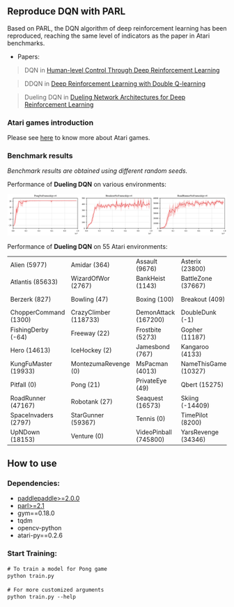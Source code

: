 ## Reproduce DQN with PARL
Based on PARL, the DQN algorithm of deep reinforcement learning has been reproduced, reaching the same level of indicators as the paper in Atari benchmarks.

+ Papers: 

> DQN in [Human-level Control Through Deep Reinforcement Learning](http://www.nature.com/nature/journal/v518/n7540/full/nature14236.html)

> DDQN in [Deep Reinforcement Learning with Double Q-learning](https://arxiv.org/abs/1509.06461)

> Dueling DQN in [Dueling Network Architectures for Deep Reinforcement Learning](https://arxiv.org/abs/1511.06581)

### Atari games introduction
Please see [here](https://gym.openai.com/envs/#atari) to know more about Atari games.

### Benchmark results

*Benchmark results are obtained using different random seeds.*

Performance of **Dueling DQN** on various environments:

<p align="center">
<img src=".benchmark/Dueling DQN.png" alt="result"/>
</p>

Performance of **Dueling DQN** on 55 Atari environments:

|                     |                      |                      |                    |                 |
|---------------------|----------------------|----------------------|--------------------|-----------------|
|Alien (5977)         | Amidar (364)         | Assault (9676)       |Asterix (23800)     | Asteroids (657)  |
|Atlantis (85633)     | WizardOfWor (2767)   | BankHeist (1143)     |BattleZone (37667)  | BeamRider (13570)|
|Berzerk (827)        | Bowling (47)         | Boxing (100)         |Breakout (409)      | Centipede (5103) |
|ChopperCommand (1300)| CrazyClimber (118733)| DemonAttack (167200) |DoubleDunk (-1)     | Enduro (4153)    |
|FishingDerby (-64)   | Freeway (22)         | Frostbite (5273)     |Gopher (11187)      | Gravitar (0)     | 
|Hero (14613)         | IceHockey (2)        | Jamesbond (767)      |Kangaroo (4133)     | Krull (8856)     |
|KungFuMaster (19933) | MontezumaRevenge (0) | MsPacman (4013)      |NameThisGame (10327)| Phoenix (7333)   |
|Pitfall (0)          | Pong (21)            | PrivateEye (49)      |Qbert (15275)       | Riverraid (13410)|
|RoadRunner (47167)   | Robotank (27)        | Seaquest (16573)     |Skiing (-14409)     | Solaris (53)     |
|SpaceInvaders (2797) | StarGunner (59367)   | Tennis (0)           |TimePilot (8200)    | Tutankham (235)  |
|UpNDown (18153)      | Venture (0)          | VideoPinball (745800)|YarsRevenge (34346) | Zaxxon (13233)   |

## How to use
### Dependencies:
+ [paddlepaddle>=2.0.0](https://github.com/PaddlePaddle/Paddle)
+ [parl>=2.1](https://github.com/PaddlePaddle/PARL)
+ gym==0.18.0
+ tqdm
+ opencv-python
+ atari-py==0.2.6

### Start Training:
```
# To train a model for Pong game
python train.py

# For more customized arguments
python train.py --help
```
